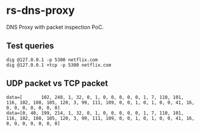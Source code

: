 # rs-dns-proxy

DNS Proxy with packet inspection PoC.

## Test queries

```
dig @127.0.0.1 -p 5300 netflix.com
dig @127.0.0.1 +tcp -p 5300 netflix.com
```

## UDP packet vs TCP packet

```
data=[       102, 248, 1, 32, 0, 1, 0, 0, 0, 0, 0, 1, 7, 110, 101, 116, 102, 108, 105, 120, 3, 99, 111, 109, 0, 0, 1, 0, 1, 0, 0, 41, 16, 0, 0, 0, 0, 0, 0, 0]
data=[0, 40, 199, 214, 1, 32, 0, 1, 0, 0, 0, 0, 0, 1, 7, 110, 101, 116, 102, 108, 105, 120, 3, 99, 111, 109, 0, 0, 1, 0, 1, 0, 0, 41, 16, 0, 0, 0, 0, 0, 0, 0]
```